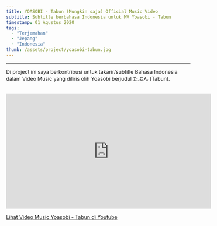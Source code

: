 ```yaml
---
title: YOASOBI - Tabun (Mungkin saja) Official Music Video
subtitle: Subtitle berbahasa Indonesia untuk MV Yoasobi - Tabun
timestamp: 01 Agustus 2020
tags:
  - "Terjemahan"
  - "Jepang"
  - "Indonesia"
thumb: /assets/project/yoasobi-tabun.jpg
---
```


---

Di project ini saya berkontribusi untuk takarir/subtitle Bahasa Indonesia dalam Video Music yang diliris olih Yoasobi berjudul たぶん (Tabun).

<br/>

<iframe width="560" height="315" src="https://www.youtube.com/embed/8iuLXODzL04" title="YouTube video player" frameBorder="0" allow="accelerometer; autoplay; clipboard-write; encrypted-media; gyroscope; picture-in-picture" allowFullScreen></iframe>

[Lihat Video Music Yoasobi - Tabun di Youtube](https://www.youtube.com/watch?v=8iuLXODzL04)
